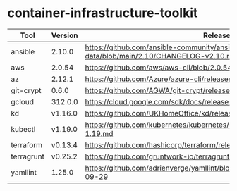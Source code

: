 # container-infrastructure-toolkit

| Tool | Version | Release Notes |
|--|--|--|
| ansible | 2.10.0 | https://github.com/ansible-community/ansible-build-data/blob/main/2.10/CHANGELOG-v2.10.rst |
| aws | 2.0.54 | https://github.com/aws/aws-cli/blob/2.0.54/CHANGELOG.rst |
| az | 2.12.1 | https://github.com/Azure/azure-cli/releases/tag/azure-cli-2.12.1 |
| git-crypt | 0.6.0 | https://github.com/AGWA/git-crypt/releases/tag/0.6.0 |
| gcloud | 312.0.0 | https://cloud.google.com/sdk/docs/release-notes#31200_2020-09-29 |
| kd | v1.16.0 | https://github.com/UKHomeOffice/kd/releases/tag/v1.16.0 |
| kubectl | v1.19.0 | https://github.com/kubernetes/kubernetes/blob/v1.19.0/CHANGELOG/CHANGELOG-1.19.md |
| terraform | v0.13.4 | https://github.com/hashicorp/terraform/releases/tag/v0.13.4 |
| terragrunt | v0.25.2 | https://github.com/gruntwork-io/terragrunt/releases/tag/v0.25.2 |
| yamllint | 1.25.0 | https://github.com/adrienverge/yamllint/blob/master/CHANGELOG.rst#1250-2020-09-29 |